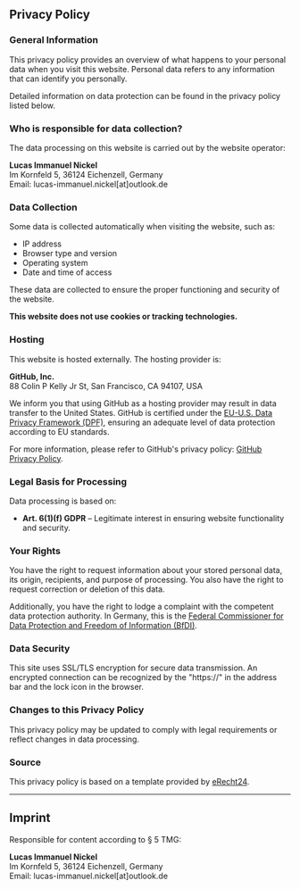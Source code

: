 ## Privacy Policy

### General Information

This privacy policy provides an overview of what happens to your personal data when you visit this website. Personal data refers to any information that can identify you personally.

Detailed information on data protection can be found in the privacy policy listed below.

### Who is responsible for data collection?

The data processing on this website is carried out by the website operator:

**Lucas Immanuel Nickel**  
Im Kornfeld 5, 36124 Eichenzell, Germany  
Email: lucas-immanuel.nickel[at]outlook.de  

### Data Collection

Some data is collected automatically when visiting the website, such as:

- IP address
- Browser type and version
- Operating system
- Date and time of access

These data are collected to ensure the proper functioning and security of the website.

**This website does not use cookies or tracking technologies.**

### Hosting

This website is hosted externally. The hosting provider is:

**GitHub, Inc.**  
88 Colin P Kelly Jr St, San Francisco, CA 94107, USA  

We inform you that using GitHub as a hosting provider may result in data transfer to the United States. GitHub is certified under the [EU-U.S. Data Privacy Framework (DPF)](https://www.dataprivacyframework.gov/s/), ensuring an adequate level of data protection according to EU standards.

For more information, please refer to GitHub's privacy policy: [GitHub Privacy Policy](https://docs.github.com/en/site-policy/privacy-policies/github-privacy-statement).

### Legal Basis for Processing

Data processing is based on:

- **Art. 6(1)(f) GDPR** – Legitimate interest in ensuring website functionality and security.

### Your Rights

You have the right to request information about your stored personal data, its origin, recipients, and purpose of processing. You also have the right to request correction or deletion of this data.

Additionally, you have the right to lodge a complaint with the competent data protection authority. In Germany, this is the [Federal Commissioner for Data Protection and Freedom of Information (BfDI)](https://www.bfdi.bund.de).

### Data Security

This site uses SSL/TLS encryption for secure data transmission. An encrypted connection can be recognized by the "https://" in the address bar and the lock icon in the browser.

### Changes to this Privacy Policy

This privacy policy may be updated to comply with legal requirements or reflect changes in data processing.

### Source

This privacy policy is based on a template provided by [eRecht24](https://www.e-recht24.de).

---

## Imprint

Responsible for content according to § 5 TMG:  

**Lucas Immanuel Nickel**  
Im Kornfeld 5, 36124 Eichenzell, Germany  
Email: lucas-immanuel.nickel[at]outlook.de  

